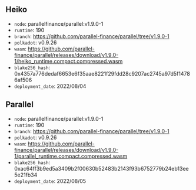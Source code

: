 ## Heiko

- `node`: parallelfinance/parallel:v1.9.0-1
- `runtime`: 190
- `branch`: https://github.com/parallel-finance/parallel/tree/v1.9.0-1
- `polkadot`: v0.9.26
- `wasm`: https://github.com/parallel-finance/parallel/releases/download/v1.9.0-1/heiko_runtime.compact.compressed.wasm
- `blake256_hash`: 0x4357a776dedaf6653e6f35aae8221f29fdd28c9207ac2745a97d5f14786af506
- `deployment_date`: 2022/08/04

## Parallel

- `node`: parallelfinance/parallel:v1.9.0-1
- `runtime`: 190
- `branch`: https://github.com/parallel-finance/parallel/tree/v1.9.0-1
- `polkadot`: v0.9.26
- `wasm`: https://github.com/parallel-finance/parallel/releases/download/v1.9.0-1/parallel_runtime.compact.compressed.wasm
- `blake256_hash`: 0xac64ff3b9ed5a3409b2f00630b52483b2143f93b6752779b24eb13ee5e21fb34
- `deployment_date`: 2022/08/05
